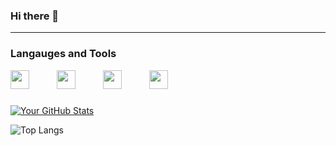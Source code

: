 ### Hi there 👋

---
### Langauges and Tools

  <img width="30px" style="padding-right:40px;" src="https://cdn.jsdelivr.net/gh/devicons/devicon@latest/icons/javascript/javascript-original.svg" />     <img width="30px" style="padding-right:40px;" src="https://cdn.jsdelivr.net/gh/devicons/devicon@latest/icons/html5/html5-plain.svg" />     <img width="30px" style="padding-right:40px;" src="https://cdn.jsdelivr.net/gh/devicons/devicon@latest/icons/css3/css3-original.svg" />     <img width="30px" style="padding-right:40px;" src="https://cdn.jsdelivr.net/gh/devicons/devicon@latest/icons/vscode/vscode-original.svg" />

###
          
[![Your GitHub Stats](https://github-readme-stats.vercel.app/api?username=grunde1234&show_icons=true&theme=radical)](https://github.com/grunde1234)

![Top Langs](https://github-readme-stats.vercel.app/api/top-langs/?username=grunde1234&hide_progress=true)
